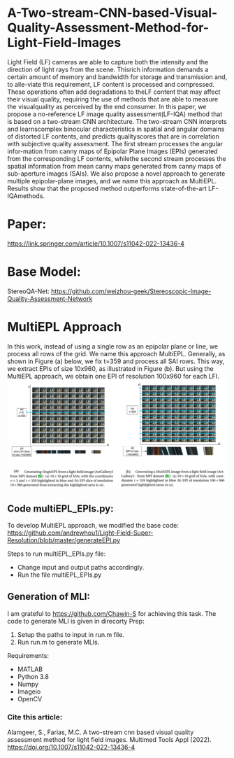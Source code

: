 # A-Two-stream-CNN-based-Visual-Quality-Assessment-Method-for-Light-Field-Images

Light Field (LF) cameras are able to capture both the intensity and the direction of light rays from the scene. Thisrich information demands a certain amount of memory and bandwidth for storage and transmission and, to alle-viate this requirement, LF content is processed and compressed. These operations often add degradations to theLF content that may affect their visual quality, requiring the use of methods that are able to measure the visualquality as perceived by the end consumer.  In this paper, we propose a no-reference LF image quality assessment(LF-IQA) method that is based on a two-stream CNN architecture. The two-stream CNN interprets and learnscomplex binocular characteristics in spatial and angular domains of distorted LF contents, and predicts qualityscores that are in correlation with subjective quality assessment. The first stream processes the angular infor-mation from canny maps of Epipolar Plane Images (EPIs) generated from the corresponding LF contents, whilethe second stream processes the spatial information from mean canny maps generated from canny maps of sub-aperture images (SAIs).  We also propose a novel approach to generate multiple epipolar-plane images, and we name this approach as MultiEPL. Results show that the proposed method outperforms state-of-the-art LF-IQAmethods.

# Paper: 
https://link.springer.com/article/10.1007/s11042-022-13436-4

# Base Model:
StereoQA-Net: https://github.com/weizhou-geek/Stereoscopic-Image-Quality-Assessment-Network

# MultiEPL Approach
In this work, instead of using a single row as an epipolar plane or line, we process all rows of the grid. We name this approach MultiEPL. Generally, as shown in Figure (a) below, we fix t=359 and process all SAI rows. This way, we extract EPIs of size 10x960, as illustrated in Figure (b). But using the MultiEPL approach, we obtain one EPI of resolution 100x960 for each LFI.
![](images/singleEPL_and_multiEPL.png)

## Code multiEPL_EPIs.py:
To develop MultiEPL approach, we modified the base code: https://github.com/andrewhou1/Light-Field-Super-Resolution/blob/master/generateEPI.py

Steps to run multiEPL_EPIs.py file:
- Change input and output paths accordingly.
- Run the file multiEPL_EPIs.py

## Generation of MLI:
I am grateful to https://github.com/Chawin-S for achieving this task.
The code to generate MLI is given in direcorty Prep:
1. Setup the paths to input in run.m file. 
2. Run run.m to generate MLIs. 

Requirements:
- MATLAB
- Python 3.8
- Numpy
- Imageio
- OpenCV

### Cite this article:
Alamgeer, S., Farias, M.C. A two-stream cnn based visual quality assessment method for light field images. Multimed Tools Appl (2022). https://doi.org/10.1007/s11042-022-13436-4
